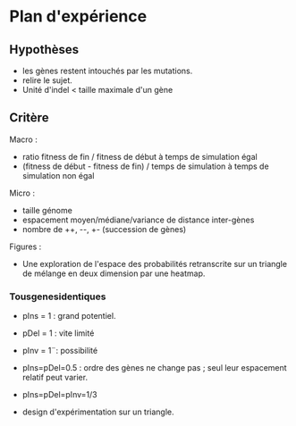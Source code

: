 # Plan d'expérience

## Hypothèses

- les gènes restent intouchés par les mutations.
- relire le sujet.
- Unité d'indel < taille maximale d'un gène

## Critère 
Macro :
- ratio fitness de fin / fitness de début à temps de simulation égal
- (fitness de début - fitness de fin) / temps de simulation à temps de simulation non égal

Micro :
- taille génome
- espacement moyen/médiane/variance de distance inter-gènes
- nombre de ++, --, +- (succession de gènes)

Figures :
- Une exploration de l'espace des probabilités retranscrite sur un triangle de mélange en deux dimension par une heatmap. 


### Tousgenesidentiques

- pIns = 1 : grand potentiel.
- pDel = 1 : vite limité
- pInv = 1¨: possibilité

- pIns=pDel=0.5 : ordre des gènes ne change pas ; seul leur espacement relatif peut varier.

- pIns=pDel=pInv=1/3

- design d'expérimentation sur un triangle.



